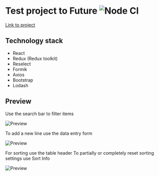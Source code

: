 Test project to Future ![Node CI](https://github.com/SergoZheludkov/data-tables/workflows/Node%20CI/badge.svg)
========================
[Link to project](https://data-tables.herokuapp.com/)

Technology stack
------------------------

* React
* Redux (Redux toolkit)
* Reselect
* Formik
* Axios
* Bootstrap
* Lodash

Preview
------------------------

Use the search bar to filter items

![Preview](https://d3dehtdmp2rwcw.cloudfront.net/ms_79863/1621UgDorf8QDZgemAKWb2Tfvaev1v/first-pic.jpg?Expires=1600099200&Signature=cWQAKAF0Lp94F2L-Af4nD0uIgLn7o9C7BVDDR2KAV6FdY8JmIrX7Lpnc9CYqhar8uGsBpvdkDiAq~5JpsGHnlw8AvJ6pfbDd1QkEo8SE0Uk9RiHShgWDfMs68fDyoe-RXZ0x-VLC~Azy7s1tvF7aw-EqHvuErWR3xw1QzWUVbEQOvnjx5WfW5diUypFYsIDeVUXEr5qrzUojE7x1gzVXSt7lZCZSteAmyJ9CTacMH6wYTP8UoI6j2yWtE6-Wfftkg5QlGyzQ4KWkO0jGsWZA4q02Xq9qSKoMuXMYRvpGvHwVc~VSIMjANOYOQjqfd1e2R6JM~LnQ72y629ye8LU69g__&Key-Pair-Id=APKAJBCGYQYURKHBGCOA "first pic")

To add a new line use the data entry form

![Preview](https://d3dehtdmp2rwcw.cloudfront.net/ms_79863/2vWCTt4Bl6yq8U2VQ9OPUycGQA22ig/second-pick.jpg?Expires=1600099200&Signature=BvtqcJ5K5FZ4x7mtmtqwhcDOp4G-gJOJxc2sr~hcASk9Pxedr9y1p0cUZ8g9iq2nsAjXwIHIXQrr~up0cLgLUW4stZRNxpT6Jv3JmWYQT~Jzx6Ui1KPMuWAPojoIDGZG1OngMzBSM1q9Hg498lhpWWXraoBamVlDK41pOjhQVAFyGp9jDaYl2PdkVtQi6c39K8TL7-XS8VDgfhWUjBAz9XdcuN4gVJdOTqIvSMiFLeXhJ84kPShHsubiqpYZ9AxIdfEf7BAAUW2oOyuOrFtzRLIon93LDm~wDCIYCR7H67cJkgE6L08wE~Seoa8MUkKC9vaVxQks9wTzw9VCh6pTCQ__&Key-Pair-Id=APKAJBCGYQYURKHBGCOA "second pic")

For sorting use the table header
To partially or completely reset sorting settings use Sort Info

![Preview](https://d3dehtdmp2rwcw.cloudfront.net/ms_79863/eldHUtyH2F6Elc6BDSEnnfvcIVsjTL/third-pic.jpg?Expires=1600099200&Signature=jumQgF~ZUdtg-K7ws40NjQXjGCicZJIBgbj2UdTWDPzHWmW4-6xtSSMbX6YKcgVQMPWFVW4~cCAHSbHb4UC0UMrmwVs7AtXuCAkhPWIkEYBwR46PDB3tVLeVlHMkIi3Wi38SZq8Ly-2M2SoIYkdRHBvj9FYyb8hhA4vCcwGEttDfLxmdvbNQnueQaTiJyANQ7iQURc1u3uvwHMlYakPaQRHxciRQ1j3TyMrjfb9woTWQfUuqb2~5NdLRUUXELUqhZj5aD8L9iQOkIBze5qzKtM9i2o5qr5ow9iIUBH09Lkd-fU~8aHEw-YM0Q30CjD2Irm6VbirK4L0kSbDZy1l-5A__&Key-Pair-Id=APKAJBCGYQYURKHBGCOA "third pic")